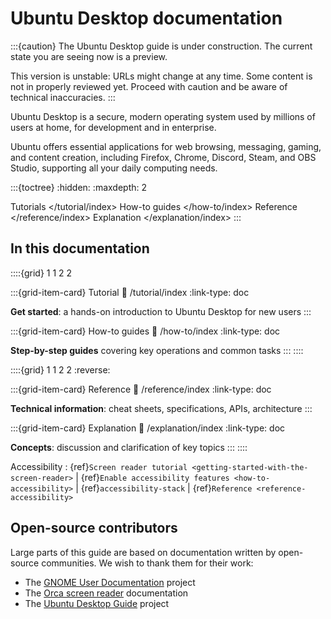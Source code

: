 # Ubuntu Desktop documentation

:::{caution}
The Ubuntu Desktop guide is under construction. The current state you are seeing now is a preview.

This version is unstable: URLs might change at any time. Some content is not in properly reviewed yet. Proceed with caution and be aware of technical inaccuracies.
:::

Ubuntu Desktop is a secure, modern operating system used by millions of users at home, for development and in enterprise.

Ubuntu offers essential applications for web browsing, messaging, gaming, and content creation, including Firefox, Chrome, Discord, Steam, and OBS Studio, supporting all your daily computing needs.

:::{toctree}
:hidden:
:maxdepth: 2

Tutorials </tutorial/index>
How-to guides </how-to/index>
Reference </reference/index>
Explanation </explanation/index>
:::

## In this documentation

::::{grid} 1 1 2 2

:::{grid-item-card} Tutorial
:link: /tutorial/index
:link-type: doc

**Get started**: a hands-on introduction to Ubuntu Desktop for new users
:::

:::{grid-item-card} How-to guides
:link: /how-to/index
:link-type: doc

**Step-by-step guides** covering key operations and common tasks
:::
::::

::::{grid} 1 1 2 2
:reverse:

:::{grid-item-card} Reference
:link: /reference/index
:link-type: doc

**Technical information**: cheat sheets, specifications, APIs, architecture
:::

:::{grid-item-card} Explanation
:link: /explanation/index
:link-type: doc

**Concepts**: discussion and clarification of key topics
:::
::::

Accessibility
: {ref}`Screen reader tutorial <getting-started-with-the-screen-reader>` | {ref}`Enable accessibility features <how-to-accessibility>` | {ref}`accessibility-stack` | {ref}`Reference <reference-accessibility>`

## Open-source contributors

Large parts of this guide are based on documentation written by open-source communities. We wish to thank them for their work:

* The [GNOME User Documentation](https://gitlab.gnome.org/GNOME/gnome-user-docs) project
* The [Orca screen reader](https://gitlab.gnome.org/GNOME/orca) documentation
* The [Ubuntu Desktop Guide](https://launchpad.net/ubuntu/+source/ubuntu-docs) project

